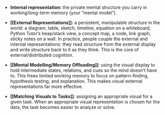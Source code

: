 - **Internal representation:** the private mental structure you carry in working/long-term memory (your “mental model”).  

- **[[External Representations]]:** a persistent, manipulable structure in the world: a diagram, table, sketch, timeline, equation on a whiteboard, Python Tutor’s heap/stack view, a concept map, a node, link graph, sticky notes on a wall. In practice, people couple the external and internal representations: they read structure from the external display and write structure back to it as they think. This is the core of external/distributed cognition.

- **[[Mental Modelling/Memory Offloading]]**: using the visual display to hold intermediate states, relations, and cues so the mind doesn’t have to. This frees limited working memory to focus on pattern-finding, hypothesis testing, and explanation. This makes visual external representations far more effective.

- **[[Matching Visuals to Tasks]]**: assigning an appropriate visual for a given task. When an appropriate visual representation is chosen for the data, the task becomes easier to analyze or solve.